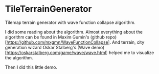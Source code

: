 # TileTerrainGenerator
Tilemap terrain generator with wave function collapse algorithm.

I did some reading about the algorithm. Almost everything about the algorithm can be found in Maxim Gumin's (github repo)[https://github.com/mxgmn/WaveFunctionCollapse]. 
And terrain, city generation wizard Oskar Stalberg's (Wave demo)[https://oskarstalberg.com/game/wave/wave.html] helped me to visualize the algorithm. 

Then I did this little demo. 
